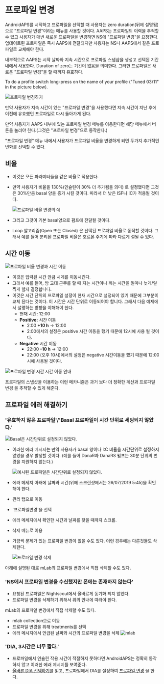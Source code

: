 # 프로파일 변경

AndroidAPS를 시작하고 프로파일을 선택할 때 사용자는 zero duration(뒤에 설명됨) 으로 "프로파일 변경"이라는 메뉴를 사용할 것이다. AAPS는 프로파일의 이력을 추적할 수 있고 사용자가 매번 새로운 프로파일을 변경하면 NS에 "프로파일 변경"을 요청한다. 업데이트된 프로파일은 즉시 AAPS에 전달되지만 사용자는 NS나 AAPS에서 같은 프로파일로 교체해야 한다.

내부적으로 AAPS는 시작 날짜와 지속 시간으로 프로파일 스냅샵을 생성고 선택된 기간내에서 사용한다. Duration of zero는 기간이 없음을 의미한다. 그러한 프로파일은 새로운 "프로파일 변경"을 할 때까지 유효하다.

To do a profile switch long-press on the name of your profile ("Tuned 03/11" in the picture below).

![프로파일 변경하기](../images/ProfileSwitch_HowTo.png)

만약 사용자가 지속 시간이 있는 "프로파일 변경"을 사용했다면 지속 시간이 지난 후에 이전에 유효했던 프로파일로 다시 돌아가게 된다.

만약 사용자가 AAPS 내부에 있는 프로파일 변경 메뉴를 이용한다면 해당 메뉴에서 버튼을 눌러야 한다.(그것은 "프로파일 변경"으로 동작한다.)

"프로파일 변경" 메뉴 내에서 사용자가 프로파일 비율을 변경하게 되면 두가지 추가적인 변화를 선택할 수 있다.

## 비율

* 이것은 모든 파라미터들을 같은 비율로 적용한다. 
* 만약 사용자가 비율을 130%(인슐린이 30% 더 추가됨을 의미) 로 설정했다면 그것은 30%만큼 basal 양을 증가 시킬 것이다. 따라서 더 낮은 ISF나 IC가 적용될 것이다.
  
  ![프로파일 비율 변경의 예](../images/ProfileSwitchPercentage.png)

* 그리고 그것이 기본 basal양으로 펌프에 전달될 것이다.

* Loop 알고리즘(Open 또는 Closed) 은 선택된 프로파일 비율로 동작할 것이다. 그래서 예를 들어 분리된 프로파일 비율은 호르몬 주기에 따라 다르게 설될 수 있다.

## 시간 이동

![프로파일 비율 변경과 시간 이동](../images/ProfileSwitchTimeShift2.png)

* 이것은 입력된 시간 만큼 시계를 이동시킨다. 
* 그래서 예를 들어, 밤 교대 근무를 할 때 자는 시간이나 깨는 시간을 얼마나 늦게/일찍게 할지 결정합니다.
* 이것은 시간 단위의 프로파일 설정이 현재 시간으로 설정되어 있기 때문에 그부분이 교체 된다는 것이다. 이 시간은 시간 단위로 이동되어야 합니다. 그래서 다음 예제에서 설명하는 방향을 이해해야 한다. 
  * 현재 시간: 12:00
  * **Positive:** 시간 이동 
    * 2:00 **+10 h** -> 12:00
    * 2:00에서의 설정은 positive 시간 이동을 했기 때문에 12시에 사용 될 것이다.
  * **Negative** 시간 이동 
    * 22:00 **-10 h** -> 12:00
    * 22:00 (오후 10시)에서의 설정은 negative 시간이동을 했기 때문에 12:00시에 사용될 것이다.

![프로파일 변경 시간 시간 이동 안내](../images/ProfileSwitch_PlusMinus2.png)

프로파일의 스냅샷을 이용하는 이런 메카니즘은 과거 보다 더 정확한 계산과 프로파일 변경 을 추적할 수 있게 해준다.

## 프로파일 에러 해결하기

### '유효하지 않은 프로파일'/'Basal 프로파일이 시간 단위로 세팅되지 않았다.'

![Basal은 시간단위로 설정되지 않았다.](../images/BasalNotAlignedToHours2.png)

* 이러한 에러 메시지는 만약 사용자가 basal 양이나 I:C 비율을 시간단위로 설정하지 않았을 경우 발생할 것이다. (예를 들어 DanaR과 DanaRS 펌프는 30분 단위의 변경을 지원하지 않는다.)
  
  ![예시된 프로파일은 시간단위로 설정되지 않았다.](../images/ProfileNotAlignedToHours.png)

* 에러 메세지 아래에 날짜와 시간(위에 스크린샷에서는 26/07/2019 5:45)을 확인해야 한다.

* 관리 탭으로 이동
* '프로파일변경'을 선택
* 에러 메세지에서 확인한 시간과 날짜를 찾을 때까지 스크롤.
* 삭제 메뉴로 이용
* 가끔씩 문제가 있는 프로파일 변경이 없을 수도 있다. 이런 경우에는 다른것들도 삭제한다.
  
  ![프로파일 변경 삭제](../images/PSRemove.png)

아래에 설명된 대로 mLab의 프로파일 변경에서 직접 삭제할 수도 있다.

### 'NS에서 프로파일 변경을 수신했지만 폰에는 존재하지 않는다'

* 요청된 프로파일은 Nightscout에서 올바르게 동기화 되지 않았다.
* 프로파일 변경을 삭제하기 위해서 위의 안내에 따라야 한다.

mLab의 프로파일 변경에서 직접 삭제할 수도 있다.

* mlab collection으로 이동
* 프로파일 변경을 위해 treatments를 선택
* 에러 메시지에서 언급된 날짜와 시간의 프로파일 변경을 삭제 ![mlab](../images/mLabDeletePS.png)

### 'DIA, 3시간은 너무 짧다.'

* 프로파일에서 인슐린 작용 시간이 적절하지 못하다면 AndroidAPS는 정확히 동작하지 않고 이러한 에러 메시지를 보여준다. 
* [올바른 DIA 선택하기](http://www.diabettech.com/insulin/why-we-are-regularly-wrong-in-the-duration-of-insulin-action-dia-times-we-use-and-why-it-matters/)를 읽고, 프로파일에서 DIA를 설정하여 [프로파일 변경](../Usage/Profiles) 을 한다.